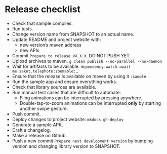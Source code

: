 # Release checklist

- Check that sample compiles.
- Run tests.
- Change version name from SNAPSHOT to an actual name.
- Update README and project website with:
    - new version’s maven address
    - new APIs
- Commit `Prepare to release vX.X.X`. DO NOT PUSH YET.
- Upload archives to maven.
  `g clean publish --no-parallel --no-daemon`
- Wait for artifacts to be available.
  `dependency-watch await me.saket.telephoto:zoomable:…`
- Ensure that the release is available on maven by using it `:sample`
- Run the sample app and ensure everything works. 
- Check that library sources are available.
- Run manual test cases that are difficult to automate:
  - Fling animations can be interrupted by pressing anywhere.
  - Double-tap-to-zoom animations can be interrupted **only** by starting another swipe gesture. 
- Push commit.
- Deploy changes to project website:
  `mkdocs gh-deploy`
- Generate a sample APK.
- Draft a changelog.
- Make a release on Github.
- Push a new commit `Prepare next development version` by bumping version and changing library version to SNAPSHOT.
